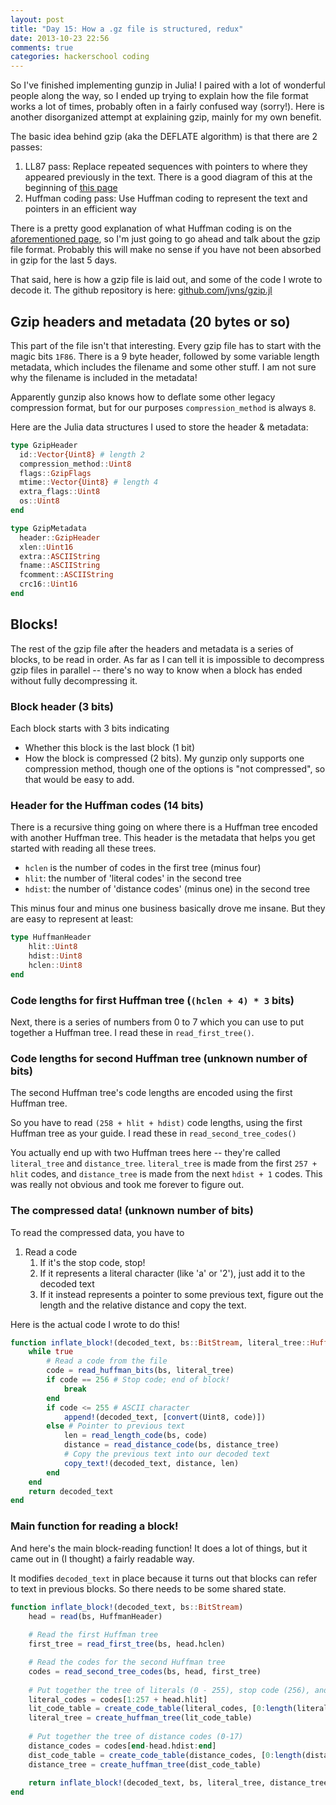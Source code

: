 ```yaml
---
layout: post
title: "Day 15: How a .gz file is structured, redux"
date: 2013-10-23 22:56
comments: true
categories: hackerschool coding
---
```


So I've finished implementing gunzip in Julia! I paired with a lot of
wonderful people along the way, so I ended up trying to explain how the file
format works a lot of times, probably often in a fairly confused way (sorry!).
Here is another disorganized attempt at explaining gzip, mainly for my own
benefit.

The basic idea behind gzip (aka the DEFLATE algorithm) is that there are 2 passes:

1. LL87 pass: Replace repeated sequences with pointers to where they appeared
	previously in the text. There is a good diagram of this at the beginning of
	[this page](http://www.infinitepartitions.com/art001.html)
2. Huffman coding pass: Use Huffman coding to represent the text and pointers in an efficient way

There is a pretty good explanation of what Huffman coding is on the
[aforementioned page](http://www.infinitepartitions.com/art001.html), so I'm
just going to go ahead and talk about the gzip file format. Probably this will
make no sense if you have not been absorbed in gzip for the last 5 days.

That said, here is how a gzip file is laid out, and some of the code I wrote to
decode it. The github repository is here: [github.com/jvns/gzip.jl](http://github.com/jvns/gzip.jl)

<!-- more -->

## Gzip headers and metadata (20 bytes or so)

This part of the file isn't that interesting. Every gzip file has to start
with the magic bits `1F86`. There is a 9 byte header, followed by some
variable length metadata, which includes the filename and some other stuff. 
I am not sure why the filename is included in the metadata!

Apparently gunzip also knows how to deflate some other legacy compression
format, but for our purposes `compression_method` is always `8`.

Here are the Julia data structures I used to store the header & metadata:

```julia
type GzipHeader
  id::Vector{Uint8} # length 2
  compression_method::Uint8
  flags::GzipFlags
  mtime::Vector{Uint8} # length 4
  extra_flags::Uint8
  os::Uint8
end
```

```julia
type GzipMetadata
  header::GzipHeader
  xlen::Uint16
  extra::ASCIIString
  fname::ASCIIString
  fcomment::ASCIIString
  crc16::Uint16
end
```

## Blocks!

The rest of the gzip file after the headers and metadata is a series of
blocks, to be read in order. As far as I can tell it is impossible to
decompress gzip files in parallel -- there's no way to know when a block
has ended without fully decompressing it.

### Block header (3 bits)

Each block starts with 3 bits indicating

* Whether this block is the last block (1 bit)
* How the block is compressed (2 bits). My gunzip only supports one compression method,
  though one of the options is "not compressed", so that would be easy to add.

### Header for the Huffman codes (14 bits)

There is a recursive thing going on where there is a Huffman tree encoded with
another Huffman tree. This header is the metadata that helps you get started
with reading all these trees. 

* `hclen` is the number of codes in the first tree (minus four)
* `hlit`: the number of 'literal codes' in the second tree
* `hdist`: the number of 'distance codes' (minus one) in the second tree

This minus four and minus one business basically drove me insane. But they are
easy to represent at least:

```julia
type HuffmanHeader
    hlit::Uint8
    hdist::Uint8
    hclen::Uint8
end
```

### Code lengths for first Huffman tree (`(hclen + 4) * 3` bits)

Next, there is a series of numbers from 0 to 7 which you can use to put
together a Huffman tree. I read these in `read_first_tree()`.

### Code lengths for second Huffman tree (unknown number of bits)

The second Huffman tree's code lengths are encoded using the first Huffman tree.

So you have to read `(258 + hlit + hdist)` code lengths, using the first
Huffman tree as your guide. I read these in `read_second_tree_codes()`

You actually end up with two Huffman trees here -- they're called
`literal_tree` and `distance_tree`.  `literal_tree` is made from the first
`257 + hlit` codes, and `distance_tree` is made from the next `hdist + 1`
codes. This was really not obvious and took me forever to figure out.

### The compressed data! (unknown number of bits)

To read the compressed data, you have to 

1. Read a code
	1. If it's the stop code, stop!
	2. If it represents a literal character (like 'a' or '2'), just add it to the decoded text
	3. If it instead represents a pointer to some previous text, figure out the length and the relative distance and copy the text.

Here is the actual code I wrote to do this!

```julia
function inflate_block!(decoded_text, bs::BitStream, literal_tree::HuffmanTree, distance_tree::HuffmanTree)
    while true
    	# Read a code from the file
        code = read_huffman_bits(bs, literal_tree)
        if code == 256 # Stop code; end of block!
            break
        end
        if code <= 255 # ASCII character
            append!(decoded_text, [convert(Uint8, code)])
        else # Pointer to previous text
            len = read_length_code(bs, code)
            distance = read_distance_code(bs, distance_tree)
            # Copy the previous text into our decoded text
            copy_text!(decoded_text, distance, len)
        end
    end
    return decoded_text
end
```


### Main function for reading a block!

And here's the main block-reading function! It does a lot of things, but it
came out in (I thought) a fairly readable way.

It modifies `decoded_text` in place because it turns out that blocks can refer
to text in previous blocks. So there needs to be some shared state. 

```julia
function inflate_block!(decoded_text, bs::BitStream)
    head = read(bs, HuffmanHeader)
    
    # Read the first Huffman tree
    first_tree = read_first_tree(bs, head.hclen)

    # Read the codes for the second Huffman tree
    codes = read_second_tree_codes(bs, head, first_tree)
    
    # Put together the tree of literals (0 - 255), stop code (256), and length codes (257-285ish)
    literal_codes = codes[1:257 + head.hlit]
    lit_code_table = create_code_table(literal_codes, [0:length(literal_codes)-1])
    literal_tree = create_huffman_tree(lit_code_table)
    
    # Put together the tree of distance codes (0-17)
    distance_codes = codes[end-head.hdist:end]
    dist_code_table = create_code_table(distance_codes, [0:length(distance_codes)-1])
    distance_tree = create_huffman_tree(dist_code_table)
    
    return inflate_block!(decoded_text, bs, literal_tree, distance_tree)
end
```
